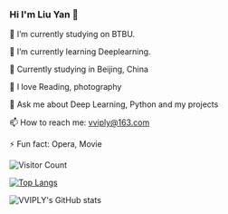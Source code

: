 ### Hi I'm Liu Yan 👋

<!--
**VVIPLY/VVIPLY** is a ✨ _special_ ✨ repository because its `README.md` (this file) appears on your GitHub profile.

Here are some ideas to get you started:

- 🔭 I’m currently working on ...
- 🌱 I’m currently learning ...
- 👯 I’m looking to collaborate on ...
- 🤔 I’m looking for help with ...
- 💬 Ask me about ...
- 📫 How to reach me: ...
- 😄 Pronouns: ...
- ⚡ Fun fact: ...
-->

🔭 I’m currently studying on BTBU. 

🌱 I’m currently learning Deeplearning.

👯 Currently studying in Beijing, China

🤔 I love Reading, photography

💬 Ask me about Deep Learning, Python and my projects

📫 How to reach me: vviply@163.com

⚡ Fun fact: Opera, Movie

![Visitor Count](https://profile-counter.glitch.me/VVIPLY/count.svg)

[![Top Langs](https://github-readme-stats.vercel.app/api/top-langs/?username=VVIPLY&layout=compact)](https://github.com/VVIPLY/github-readme-stats)

![VVIPLY's GitHub stats](https://github-readme-stats.vercel.app/api?username=VVIPLY&show_icons=true&theme=tokyonight)
